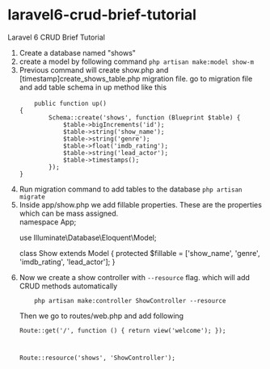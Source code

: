 # laravel6-crud-brief-tutorial
Laravel 6 CRUD Brief Tutorial

<ol>
<li>Create a database named "shows"</li>
  <li>create a model by following command
<code>php artisan make:model show-m</code>
</li>
  <li>Previous command will create show.php and [timestamp]create_shows_table.php migration file. go to migration file and add table schema in up method like this<br />
    <code>
    public function up()
{
        Schema::create('shows', function (Blueprint $table) {
            $table->bigIncrements('id');
            $table->string('show_name');
            $table->string('genre');
            $table->float('imdb_rating');
            $table->string('lead_actor');
            $table->timestamps();
        });
}
    </code>
    </li>
  
  <li>
Run migration command to add tables to the database
  <code>php artisan migrate</code>

</li>
<li>Inside app/show.php we add fillable properties. These are the properties which can be mass assigned.<br />
<?php

namespace App;

use Illuminate\Database\Eloquent\Model;

class Show extends Model
{
    protected $fillable = ['show_name', 'genre', 'imdb_rating', 'lead_actor'];
}
</li>
<li>
    Now we create a show controller with <code>--resource</code> flag. which will add CRUD methods automatically<br>
    <code>
    php artisan make:controller ShowController --resource
    </code> <br>
    Then we go to routes/web.php and add following <br>
    <code>
<?php
        // ShowController.php

Route::get('/', function () {
    return view('welcome');
});

Route::resource('shows', 'ShowController');
    </code>
    </li>

</ol>
